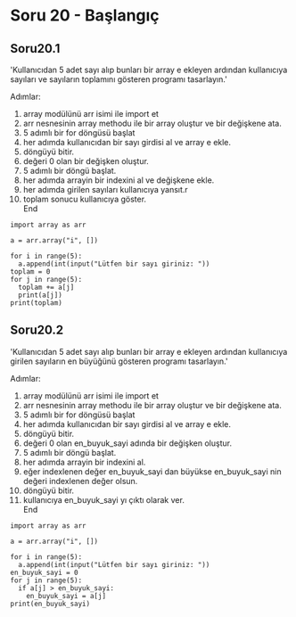 # Soru 20 - Başlangıç


## Soru20.1
'Kullanıcıdan 5 adet sayı alıp bunları bir array e ekleyen ardından kullanıcıya sayıları ve sayıların toplamını gösteren programı tasarlayın.'


Adımlar:
1. array modülünü arr isimi ile import et
2. arr nesnesinin array methodu ile bir array oluştur ve bir değişkene ata.
3. 5 adımlı bir for döngüsü başlat 
4. her adımda kullanıcıdan bir sayı girdisi al ve array e ekle.
5. döngüyü bitir.
6. değeri 0 olan bir değişken oluştur.
7. 5 adımlı bir döngü başlat.
8. her adımda arrayin bir indexini al ve değişkene ekle.
9. her adımda girilen sayıları kullanıcıya yansıt.r
10. toplam sonucu kullanıcıya göster. <br>
End

```
import array as arr

a = arr.array("i", [])

for i in range(5):
  a.append(int(input("Lütfen bir sayı giriniz: "))
toplam = 0
for j in range(5):
  toplam += a[j]
  print(a[j])
print(toplam)
```
## Soru20.2
'Kullanıcıdan 5 adet sayı alıp bunları bir array e ekleyen ardından kullanıcıya girilen sayıların en büyüğünü gösteren programı tasarlayın.'


Adımlar:
1. array modülünü arr isimi ile import et
2. arr nesnesinin array methodu ile bir array oluştur ve bir değişkene ata.
3. 5 adımlı bir for döngüsü başlat 
4. her adımda kullanıcıdan bir sayı girdisi al ve array e ekle.
5. döngüyü bitir.
6. değeri 0 olan en_buyuk_sayi adında bir değişken oluştur.
7. 5 adımlı bir döngü başlat.
8. her adımda arrayin bir indexini al.
9. eğer indexlenen değer en_buyuk_sayi dan büyükse en_buyuk_sayi nin değeri indexlenen değer olsun.
10. döngüyü bitir.
11. kullanıcıya en_buyuk_sayi yı çıktı olarak ver.<br>
End

```
import array as arr

a = arr.array("i", [])

for i in range(5):
  a.append(int(input("Lütfen bir sayı giriniz: "))
en_buyuk_sayi = 0
for j in range(5):
  if a[j] > en_buyuk_sayi:
    en_buyuk_sayi = a[j]
print(en_buyuk_sayi)
